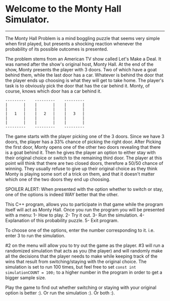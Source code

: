 # Welcome to the Monty Hall Simulator.
-------------------------------------------------

The Monty Hall Problem is a mind boggling puzzle that seems very simple when first played,
but presents a shocking reaction whenever the probability of its possible outcomes is presented.

The problem stems from an American TV show called Let's Make a Deal.
It was named after the show's original host, Monty Hall.
At the end of the show, Monty presents the player with 3 doors. Two of which have a goat behind them, 
while the last door has a car. Whatever is behind the door that the player ends up choosing is what they will get to take home.
The player's task is to obviously pick the door that has the car behind it. Monty, of course, knows which door has a car behind it.
```
---------    ---------    ---------
|       |    |       |    |       |
|       |    |       |    |       |
|   1   |    |   2   |    |   3   |
|       |    |       |    |       |
|       |    |       |    |       |
---------    ---------    ---------
```
The game starts with the player picking one of the 3 doors.
Since we have 3 doors, the player has a 33% chance of picking the right door.
After Picking the first door, Monty opens one of the other two doors revealing that there is a goat behind it.
Then he gives the player an option to either stay with their original choice or switch to the remaining third door.
The player at this point will think that there are two closed doors, therefore a 50/50 chance of winning.
They usually refuse to give up their original choice as they think Monty is playing some sort of a trick on them,
and that it doesn't matter which one of the two doors they end up choosing.

SPOILER ALERT: When presented with the option whether to switch or stay, one of the options is indeed WAY better that the other.

This C++ program, allows you to participate in that game while the program itself will act as Monty Hall.
Once you run the program you will be presented with a menu:
1- How to play.
2- Try it out.
3- Run the simulation.
4- Explanation of this probability puzzle.
5- Exit program.

To choose one of the options, enter the number corresponding to it. i.e. enter 3 to run the simulation.

#2 on the menu will allow you to try out the game as the player.
#3 will run a randomized simulation that acts as you (the player)
and will randomly make all the decisions that the player needs to make while keeping
track of the wins that result from switching/staying with the original choice.
The simulation is set to run 100 times, but feel free to set
``` const int simulationCOUNT = 100; ```
to a higher number in the program in order to get a bigger sample size.

Play the game to find out whether switching or staying with your original option is better :).
Or run the simulation :).
Or both :).
